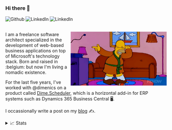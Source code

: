### Hi there 👋

<img alt="Github" src="https://img.shields.io/badge/GitHub-%2312100E.svg?&style=for-the-badge&logo=Github&logoColor=white" /></a> <img alt="LinkedIn" src="https://img.shields.io/badge/linkedin-%230077B5.svg?&style=for-the-badge&logo=linkedin&logoColor=white" /></a> 
<img alt="LinkedIn" src="https://img.shields.io/badge/stackoverflow-%2312100E.svg?&style=for-the-badge&logo=stackoverflow&logoColor=white" /></a> 
<br /> <br />

<img align="right" alt="GIF" src="images/homer.gif" width="300" />
I am a freelance software architect specialized in the development of web-based business applications on top of Microsoft's technology stack.
Born and raised in :belgium: but now I'm living a nomadic existence. 

For the last five years, I've worked with @dimenics on a product called [Dime.Scheduler](https://www.dimenics.com/products/dime-scheduler/), which is a horizontal add-in for ERP systems such as Dynamics 365 Business Central 🖥️.

I occassionally write a post on my [blog](https://hendrikbulens.com) ✍️.

<details>
<summary>📈 Stats</summary>

<p align="center"> <img src="https://github-readme-stats.vercel.app/api?username=hbulens&theme=default" alt="Stats GitHub" />

</details>